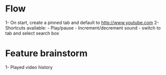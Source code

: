 # Flow
1- On start, create a pinned tab and default to http://www.youtube.com
2- Shortcuts available:
	- Play/pause
	- Increment/decrement sound
	- switch to tab and select search box


# Feature brainstorm
1- Played video history